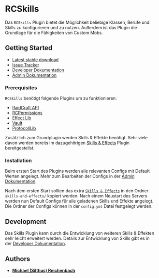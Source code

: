 # RCSkills

Das `RCSkills` Plugin bietet die Möglichkeit beliebige Klassen, Berufe und Skills zu konfigurieren und zu nutzen. Außerdem ist das Plugin die Grundlage für die Fähigkeiten von Custom Mobs.

## Getting Started

- [Latest stable download](https://ci.faldoria.de/view/RaidCraft/job/RCSkills/lastStableBuild/)
- [Issue Tracker](https://git.faldoria.de/raidcraft/rcskills/issues)
- [Developer Dokumentation](docs/DEVELOPER.md)
- [Admin Dokumentation](docs/ADMIN.md)

### Prerequisites

`RCSkills` benötigt folgende Plugins um zu funktionieren:

- [RaidCraft API](https://git.faldoria.de/raidcraft/raidcraft-api)
- [RCPermissions](https://git.faldoria.de/raidcraft/rcpermissions)
- [Effect Lib](https://github.com/Slikey/EffectLib)
- [Vault](https://github.com/MilkBowl/Vault/)
- [ProtocollLib](https://github.com/aadnk/ProtocolLib)

Zusätzlich zum Grundplugin werden Skills & Effekte benötigt. Sehr viele davon werden bereits im dazugehörigen [Skills & Effects](https://git.faldoria.de/raidcraft/skills-and-effects) Plugin bereitgestellst.

### Installation

Beim ersten Start des Plugins werden alle relevanten Configs mit Default Werten angelegt. Mehr zum Bearbeiten der Configs in der [Admin Dokumentation](docs/ADMIN.md#config.yml).

Nach dem ersten Start sollten das extra [`Skills & Effects`](https://git.faldoria.de/raidcraft/skills-and-effects) in den Ordner `skills-and-effects/` kopiert werden. Nach einem Neustart des Servers werden nun Default Configs für alle geladenen Skills und Effekte angelegt. Die Ordner der Configs können in der `config.yml` Datei festgelegt werden.

## Development

Das Skills Plugin kann durch die Entwicklung von weiteren Skills & Effekten sehr leicht erweitert werden. Details zur Entwicklung von Skills gibt es in der [Developer Dokumentation](docs/DEVELOPER.md).

## Authors

- [**Michael (Silthus) Reichenbach**](https://git.faldoria.de/Silthus)
